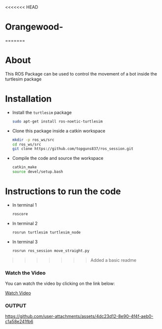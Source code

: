 <<<<<<< HEAD
# Orangewood-
=======
# About

This ROS Package can be used to control the movement of a bot inside the turtlesim package

# Installation

- Install the `turtlesim` package

    ```bash
    sudo apt-get install ros-noetic-turtlesim
    ```

- Clone this package inside a catkin workspace

    ```bash
    mkdir -p ros_ws/src 
    cd ros_ws/src
    git clone https://github.com/topguns837/ros_session.git
    ```

- Compile the code and source the workspace

    ```bash
    catkin_make
    source devel/setup.bash
    ```

# Instructions to run the code

- In terminal 1

    ```bash
    roscore
    ```

- In terminal 2

    ```bash
    rosrun turtlesim turtlesim_node
    ```

- In terminal 3

    ```bash
    rosrun ros_session move_straight.py
    ```
>>>>>>> Added a basic readme
### Watch the Video
You can watch the video by clicking on the link below:

[Watch Video](https://github.com/codebreaker-pk/Orangewood-/blob/main/roscore%20http___CodePredator_11311_%202024-11-09%2019-04-06%20(3).mp4)

### OUTPUT
https://github.com/user-attachments/assets/4dc23d12-8e90-4f4f-aeb0-c1a58e241fb6

